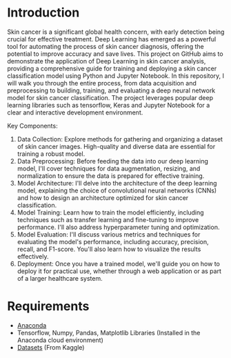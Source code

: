 # Introduction
Skin cancer is a significant global health concern, with early detection being crucial for effective treatment. Deep Learning has emerged as a powerful tool for automating the process of skin cancer diagnosis, offering the potential to improve accuracy and save lives. This project on GitHub aims to demonstrate the application of Deep Learning in skin cancer analysis, providing a comprehensive guide for training and deploying a skin cancer classification model using Python and Jupyter Notebook.
In this repository, I will walk you through the entire process, from data acquisition and preprocessing to building, training, and evaluating a deep neural network model for skin cancer classification. The project leverages popular deep learning libraries such as tensorflow, Keras and Jupyter Notebook for a clear and interactive development environment.

Key Components:
1. Data Collection: Explore methods for gathering and organizing a dataset of skin cancer images. High-quality and diverse data are essential for training a robust model.
2. Data Preprocessing: Before feeding the data into our deep learning model, I'll cover techniques for data augmentation, resizing, and normalization to ensure the data is prepared for effective training.
3. Model Architecture: I'll delve into the architecture of the deep learning model, explaining the choice of convolutional neural networks (CNNs) and how to design an architecture optimized for skin cancer classification.
4. Model Training: Learn how to train the model efficiently, including techniques such as transfer learning and fine-tuning to improve performance. I'll also address hyperparameter tuning and optimization.
5. Model Evaluation: I'll discuss various metrics and techniques for evaluating the model's performance, including accuracy, precision, recall, and F1-score. You'll also learn how to visualize the results effectively.
6. Deployment: Once you have a trained model, we'll guide you on how to deploy it for practical use, whether through a web application or as part of a larger healthcare system.

# Requirements
- [Anaconda](https://www.anaconda.com/download/)
- Tensorflow, Numpy, Pandas, Matplotlib Libraries (Installed in the Anaconda cloud environment)
- [Datasets](https://www.kaggle.com/datasets/kmader/skin-cancer-mnist-ham10000) (From Kaggle)
